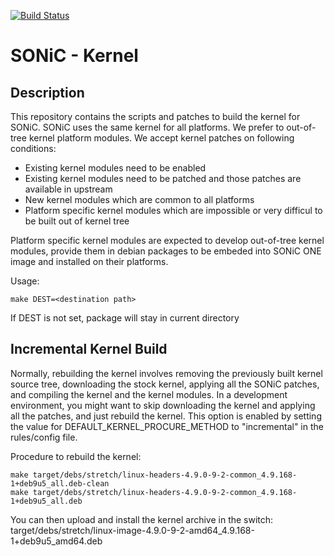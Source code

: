 [![Build Status](https://sonic-jenkins.westus2.cloudapp.azure.com/job/common/job/linux-kernel-build/badge/icon)](https://sonic-jenkins.westus2.cloudapp.azure.com/job/common/job/linux-kernel-build/)

# SONiC - Kernel

## Description
This repository contains the scripts and patches to build the kernel for SONiC. SONiC uses the same kernel for all platforms. We prefer to out-of-tree kernel platform modules. We accept kernel patches on following conditions:

- Existing kernel modules need to be enabled
- Existing kernel modules need to be patched and those patches are available in upstream
- New kernel modules which are common to all platforms
- Platform specific kernel modules which are impossible or very difficul to be built out of kernel tree

Platform specific kernel modules are expected to develop out-of-tree kernel modules, provide them in debian packages to be embeded into SONiC ONE image and installed on their platforms.

Usage:

    make DEST=<destination path>

If DEST is not set, package will stay in current directory

## Incremental Kernel Build

Normally, rebuilding the kernel involves removing the previously built kernel source tree, downloading the stock kernel, applying all the SONiC patches, and compiling the kernel and the kernel modules. In a development environment, you might want to skip downloading the kernel and applying all the patches, and just rebuild the kernel. This option is enabled by setting the value for DEFAULT_KERNEL_PROCURE_METHOD to "incremental" in the rules/config file.

Procedure to rebuild the kernel:

    make target/debs/stretch/linux-headers-4.9.0-9-2-common_4.9.168-1+deb9u5_all.deb-clean
    make target/debs/stretch/linux-headers-4.9.0-9-2-common_4.9.168-1+deb9u5_all.deb

You can then upload and install the kernel archive in the switch:
target/debs/stretch/linux-image-4.9.0-9-2-amd64_4.9.168-1+deb9u5_amd64.deb
